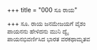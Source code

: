 +++
title = "000 ಸೂ ರಾಯ"

+++
ಸೂ. ರಾಯ ಜನಮೇಜಯಗೆ ವೈಶಂ  
ಪಾಯನನು ಹೇಳಿದನು ಮುನಿ ದ್ವೈ  
ಪಾಯನಭಿವರ್ಣಿಸಿದ ಭಾರತ ವರಕಥಾಮೃತವ